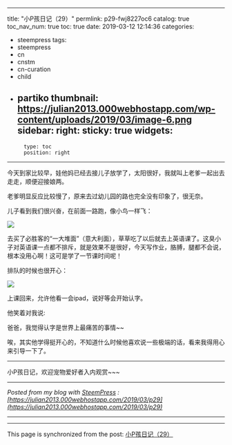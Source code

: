 
---
title: "小P孩日记（29）"
permlink: p29-fwj8227oc6
catalog: true
toc_nav_num: true
toc: true
date: 2019-03-12 12:14:36
categories:
- steempress
tags:
- steempress
- cn
- cnstm
- cn-curation
- child
- partiko
thumbnail: https://julian2013.000webhostapp.com/wp-content/uploads/2019/03/image-6.png
sidebar:
    right:
        sticky: true
widgets:
    -
        type: toc
        position: right
---


今天到家比较早，娃他妈已经去接儿子放学了，太阳很好，我就叫上老爹一起出去走走，顺便迎接娘两。

老爹明显反应比较慢了，原来去过幼儿园的路也完全没有印象了，很无奈。

儿子看到我们很兴奋，在前面一路跑，像小鸟一样飞：

![](https://julian2013.000webhostapp.com/wp-content/uploads/2019/03/image-6.png)

去买了必胜客的“一大堆面”（意大利面），草草吃了以后就去上英语课了。这臭小子对英语课一点都不排斥，就是效果不是很好，今天写作业，胳膊，腿都不会说，根本没用心啊！这可是学了一节课时间呢！

排队的时候也很开心：

![](https://steemitimages.com/0x0/https://julian2013.000webhostapp.com/wp-content/uploads/2019/03/image-7.png)

上课回来，允许他看一会ipad，说好等会开始认字。

他笑着对我说:

爸爸，我觉得认字是世界上最痛苦的事情~~

唉，其实他学得挺开心的，不知道什么时候他喜欢说一些极端的话，看来我得用心来引导一下了。

---

小P孩日记，欢迎宠物爱好者入内观赏~~~

---

_Posted from my blog with [SteemPress](https://wordpress.org/plugins/steempress/) : [https://julian2013.000webhostapp.com/2019/03/p29](https://julian2013.000webhostapp.com/2019/03/p29)_

---

- - -

This page is synchronized from the post: [小P孩日记（29）](https://steemit.com/@julian2013/p29-fwj8227oc6)

